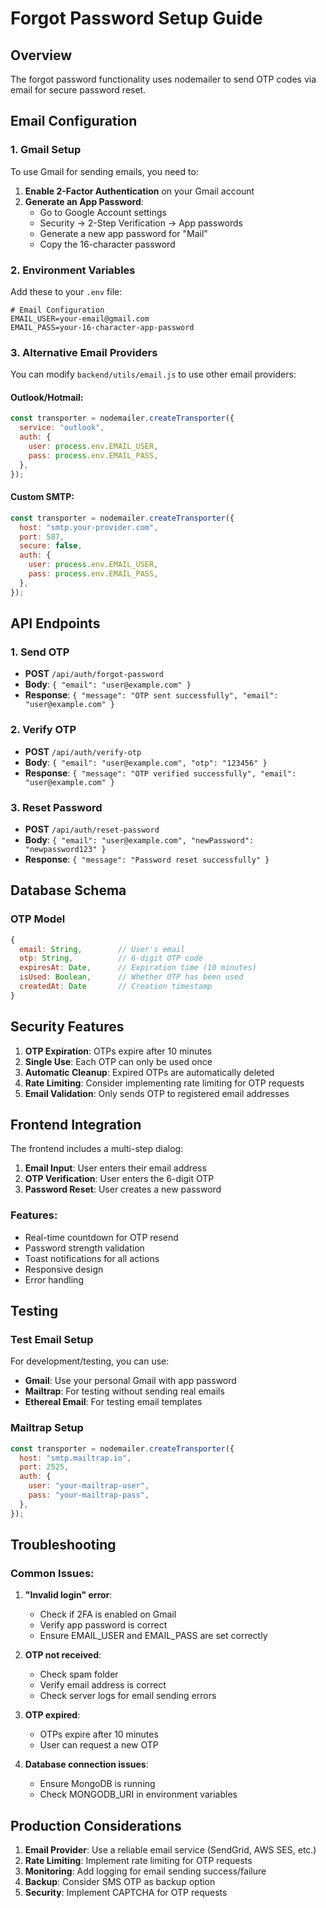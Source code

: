 # Forgot Password Setup Guide

## Overview

The forgot password functionality uses nodemailer to send OTP codes via email for secure password reset.

## Email Configuration

### 1. Gmail Setup

To use Gmail for sending emails, you need to:

1. **Enable 2-Factor Authentication** on your Gmail account
2. **Generate an App Password**:
   - Go to Google Account settings
   - Security → 2-Step Verification → App passwords
   - Generate a new app password for "Mail"
   - Copy the 16-character password

### 2. Environment Variables

Add these to your `.env` file:

```env
# Email Configuration
EMAIL_USER=your-email@gmail.com
EMAIL_PASS=your-16-character-app-password
```

### 3. Alternative Email Providers

You can modify `backend/utils/email.js` to use other email providers:

#### Outlook/Hotmail:

```javascript
const transporter = nodemailer.createTransporter({
  service: "outlook",
  auth: {
    user: process.env.EMAIL_USER,
    pass: process.env.EMAIL_PASS,
  },
});
```

#### Custom SMTP:

```javascript
const transporter = nodemailer.createTransporter({
  host: "smtp.your-provider.com",
  port: 587,
  secure: false,
  auth: {
    user: process.env.EMAIL_USER,
    pass: process.env.EMAIL_PASS,
  },
});
```

## API Endpoints

### 1. Send OTP

- **POST** `/api/auth/forgot-password`
- **Body**: `{ "email": "user@example.com" }`
- **Response**: `{ "message": "OTP sent successfully", "email": "user@example.com" }`

### 2. Verify OTP

- **POST** `/api/auth/verify-otp`
- **Body**: `{ "email": "user@example.com", "otp": "123456" }`
- **Response**: `{ "message": "OTP verified successfully", "email": "user@example.com" }`

### 3. Reset Password

- **POST** `/api/auth/reset-password`
- **Body**: `{ "email": "user@example.com", "newPassword": "newpassword123" }`
- **Response**: `{ "message": "Password reset successfully" }`

## Database Schema

### OTP Model

```javascript
{
  email: String,        // User's email
  otp: String,          // 6-digit OTP code
  expiresAt: Date,      // Expiration time (10 minutes)
  isUsed: Boolean,      // Whether OTP has been used
  createdAt: Date       // Creation timestamp
}
```

## Security Features

1. **OTP Expiration**: OTPs expire after 10 minutes
2. **Single Use**: Each OTP can only be used once
3. **Automatic Cleanup**: Expired OTPs are automatically deleted
4. **Rate Limiting**: Consider implementing rate limiting for OTP requests
5. **Email Validation**: Only sends OTP to registered email addresses

## Frontend Integration

The frontend includes a multi-step dialog:

1. **Email Input**: User enters their email address
2. **OTP Verification**: User enters the 6-digit OTP
3. **Password Reset**: User creates a new password

### Features:

- Real-time countdown for OTP resend
- Password strength validation
- Toast notifications for all actions
- Responsive design
- Error handling

## Testing

### Test Email Setup

For development/testing, you can use:

- **Gmail**: Use your personal Gmail with app password
- **Mailtrap**: For testing without sending real emails
- **Ethereal Email**: For testing email templates

### Mailtrap Setup

```javascript
const transporter = nodemailer.createTransporter({
  host: "smtp.mailtrap.io",
  port: 2525,
  auth: {
    user: "your-mailtrap-user",
    pass: "your-mailtrap-pass",
  },
});
```

## Troubleshooting

### Common Issues:

1. **"Invalid login" error**:

   - Check if 2FA is enabled on Gmail
   - Verify app password is correct
   - Ensure EMAIL_USER and EMAIL_PASS are set correctly

2. **OTP not received**:

   - Check spam folder
   - Verify email address is correct
   - Check server logs for email sending errors

3. **OTP expired**:

   - OTPs expire after 10 minutes
   - User can request a new OTP

4. **Database connection issues**:
   - Ensure MongoDB is running
   - Check MONGODB_URI in environment variables

## Production Considerations

1. **Email Provider**: Use a reliable email service (SendGrid, AWS SES, etc.)
2. **Rate Limiting**: Implement rate limiting for OTP requests
3. **Monitoring**: Add logging for email sending success/failure
4. **Backup**: Consider SMS OTP as backup option
5. **Security**: Implement CAPTCHA for OTP requests
